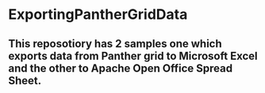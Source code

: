 # ExportingPantherGridData
## This reposotiory has 2 samples one which exports data from Panther grid to Microsoft Excel and the other to Apache Open Office Spread Sheet.
